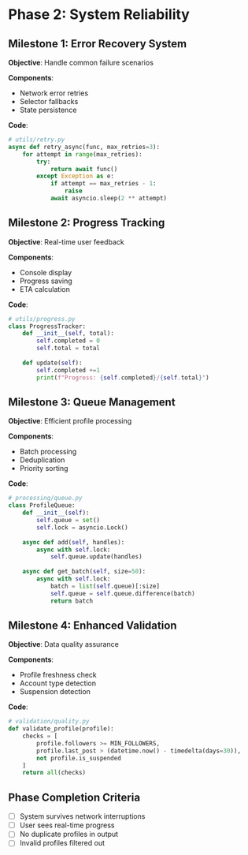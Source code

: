 # Phase 2: System Reliability

## Milestone 1: Error Recovery System
**Objective**: Handle common failure scenarios

**Components**:
- Network error retries
- Selector fallbacks
- State persistence

**Code**:
```python
# utils/retry.py
async def retry_async(func, max_retries=3):
    for attempt in range(max_retries):
        try:
            return await func()
        except Exception as e:
            if attempt == max_retries - 1:
                raise
            await asyncio.sleep(2 ** attempt)
```

## Milestone 2: Progress Tracking
**Objective**: Real-time user feedback

**Components**:
- Console display
- Progress saving
- ETA calculation

**Code**:
```python
# utils/progress.py
class ProgressTracker:
    def __init__(self, total):
        self.completed = 0
        self.total = total
        
    def update(self):
        self.completed +=1
        print(f"Progress: {self.completed}/{self.total}")
```

## Milestone 3: Queue Management
**Objective**: Efficient profile processing

**Components**:
- Batch processing
- Deduplication
- Priority sorting

**Code**:
```python
# processing/queue.py
class ProfileQueue:
    def __init__(self):
        self.queue = set()
        self.lock = asyncio.Lock()
        
    async def add(self, handles):
        async with self.lock:
            self.queue.update(handles)
            
    async def get_batch(self, size=50):
        async with self.lock:
            batch = list(self.queue)[:size]
            self.queue = self.queue.difference(batch)
            return batch
```

## Milestone 4: Enhanced Validation
**Objective**: Data quality assurance

**Components**:
- Profile freshness check
- Account type detection
- Suspension detection

**Code**:
```python
# validation/quality.py
def validate_profile(profile):
    checks = [
        profile.followers >= MIN_FOLLOWERS,
        profile.last_post > (datetime.now() - timedelta(days=30)),
        not profile.is_suspended
    ]
    return all(checks)
```

## Phase Completion Criteria
- [ ] System survives network interruptions
- [ ] User sees real-time progress
- [ ] No duplicate profiles in output
- [ ] Invalid profiles filtered out